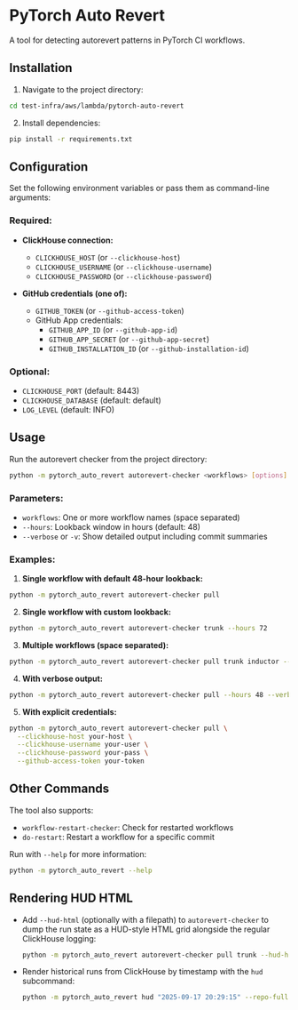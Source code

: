 # PyTorch Auto Revert

A tool for detecting autorevert patterns in PyTorch CI workflows.

## Installation

1. Navigate to the project directory:
```bash
cd test-infra/aws/lambda/pytorch-auto-revert
```

2. Install dependencies:
```bash
pip install -r requirements.txt
```

## Configuration

Set the following environment variables or pass them as command-line arguments:

### Required:
- **ClickHouse connection:**
  - `CLICKHOUSE_HOST` (or `--clickhouse-host`)
  - `CLICKHOUSE_USERNAME` (or `--clickhouse-username`)
  - `CLICKHOUSE_PASSWORD` (or `--clickhouse-password`)

- **GitHub credentials (one of):**
  - `GITHUB_TOKEN` (or `--github-access-token`)
  - GitHub App credentials:
    - `GITHUB_APP_ID` (or `--github-app-id`)
    - `GITHUB_APP_SECRET` (or `--github-app-secret`)
    - `GITHUB_INSTALLATION_ID` (or `--github-installation-id`)

### Optional:
- `CLICKHOUSE_PORT` (default: 8443)
- `CLICKHOUSE_DATABASE` (default: default)
- `LOG_LEVEL` (default: INFO)

## Usage

Run the autorevert checker from the project directory:

```bash
python -m pytorch_auto_revert autorevert-checker <workflows> [options]
```

### Parameters:
- `workflows`: One or more workflow names (space separated)
- `--hours`: Lookback window in hours (default: 48)
- `--verbose` or `-v`: Show detailed output including commit summaries

### Examples:

1. **Single workflow with default 48-hour lookback:**
```bash
python -m pytorch_auto_revert autorevert-checker pull
```

2. **Single workflow with custom lookback:**
```bash
python -m pytorch_auto_revert autorevert-checker trunk --hours 72
```

3. **Multiple workflows (space separated):**
```bash
python -m pytorch_auto_revert autorevert-checker pull trunk inductor --hours 24
```

4. **With verbose output:**
```bash
python -m pytorch_auto_revert autorevert-checker pull --hours 48 --verbose
```

5. **With explicit credentials:**
```bash
python -m pytorch_auto_revert autorevert-checker pull \
  --clickhouse-host your-host \
  --clickhouse-username your-user \
  --clickhouse-password your-pass \
  --github-access-token your-token
```

## Other Commands

The tool also supports:
- `workflow-restart-checker`: Check for restarted workflows
- `do-restart`: Restart a workflow for a specific commit

Run with `--help` for more information:
```bash
python -m pytorch_auto_revert --help
```

## Rendering HUD HTML

- Add `--hud-html` (optionally with a filepath) to `autorevert-checker` to dump the
  run state as a HUD-style HTML grid alongside the regular ClickHouse logging:
  ```bash
  python -m pytorch_auto_revert autorevert-checker pull trunk --hud-html results.html
  ```

- Render historical runs from ClickHouse by timestamp with the `hud` subcommand:
  ```bash
  python -m pytorch_auto_revert hud "2025-09-17 20:29:15" --repo-full-name pytorch/pytorch --hud-html hud.html
  ```
